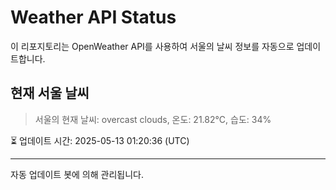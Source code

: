 
# Weather API Status

이 리포지토리는 OpenWeather API를 사용하여 서울의 날씨 정보를 자동으로 업데이트합니다.

## 현재 서울 날씨
> 서울의 현재 날씨: overcast clouds, 온도: 21.82°C, 습도: 34%

⏳ 업데이트 시간: 2025-05-13 01:20:36 (UTC)

---
자동 업데이트 봇에 의해 관리됩니다.
